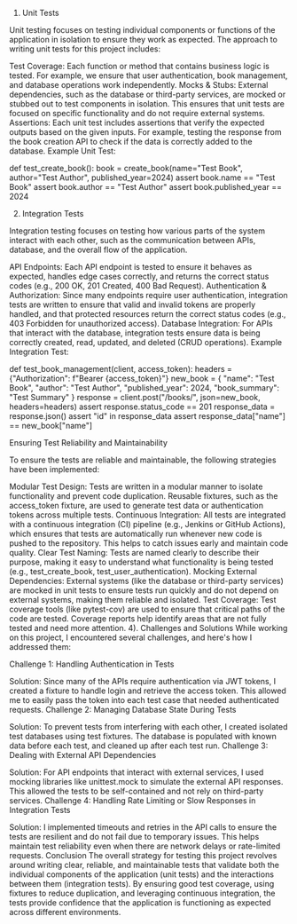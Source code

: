 1) Unit Tests

Unit testing focuses on testing individual components or functions of the application in isolation to ensure they work as expected. The approach to writing unit tests for this project includes:

Test Coverage: Each function or method that contains business logic is tested. For example, we ensure that user authentication, book management, and database operations work independently.
Mocks & Stubs: External dependencies, such as the database or third-party services, are mocked or stubbed out to test components in isolation. This ensures that unit tests are focused on specific functionality and do not require external systems.
Assertions: Each unit test includes assertions that verify the expected outputs based on the given inputs. For example, testing the response from the book creation API to check if the data is correctly added to the database.
Example Unit Test:


def test_create_book():
    book = create_book(name="Test Book", author="Test Author", published_year=2024)
    assert book.name == "Test Book"
    assert book.author == "Test Author"
    assert book.published_year == 2024

2) Integration Tests

Integration testing focuses on testing how various parts of the system interact with each other, such as the communication between APIs, database, and the overall flow of the application.

API Endpoints: Each API endpoint is tested to ensure it behaves as expected, handles edge cases correctly, and returns the correct status codes (e.g., 200 OK, 201 Created, 400 Bad Request).
Authentication & Authorization: Since many endpoints require user authentication, integration tests are written to ensure that valid and invalid tokens are properly handled, and that protected resources return the correct status codes (e.g., 403 Forbidden for unauthorized access).
Database Integration: For APIs that interact with the database, integration tests ensure data is being correctly created, read, updated, and deleted (CRUD operations).
Example Integration Test:


def test_book_management(client, access_token):
    headers = {"Authorization": f"Bearer {access_token}"}
    new_book = {
        "name": "Test Book",
        "author": "Test Author",
        "published_year": 2024,
        "book_summary": "Test Summary"
    }
    response = client.post("/books/", json=new_book, headers=headers)
    assert response.status_code == 201
    response_data = response.json()
    assert "id" in response_data
    assert response_data["name"] == new_book["name"]


Ensuring Test Reliability and Maintainability

To ensure the tests are reliable and maintainable, the following strategies have been implemented:

Modular Test Design: Tests are written in a modular manner to isolate functionality and prevent code duplication. Reusable fixtures, such as the access_token fixture, are used to generate test data or authentication tokens across multiple tests.
Continuous Integration: All tests are integrated with a continuous integration (CI) pipeline (e.g., Jenkins or GitHub Actions), which ensures that tests are automatically run whenever new code is pushed to the repository. This helps to catch issues early and maintain code quality.
Clear Test Naming: Tests are named clearly to describe their purpose, making it easy to understand what functionality is being tested (e.g., test_create_book, test_user_authentication).
Mocking External Dependencies: External systems (like the database or third-party services) are mocked in unit tests to ensure tests run quickly and do not depend on external systems, making them reliable and isolated.
Test Coverage: Test coverage tools (like pytest-cov) are used to ensure that critical paths of the code are tested. Coverage reports help identify areas that are not fully tested and need more attention.
4). Challenges and Solutions
While working on this project, I encountered several challenges, and here's how I addressed them:

Challenge 1: Handling Authentication in Tests

Solution: Since many of the APIs require authentication via JWT tokens, I created a fixture to handle login and retrieve the access token. This allowed me to easily pass the token into each test case that needed authenticated requests.
Challenge 2: Managing Database State During Tests

Solution: To prevent tests from interfering with each other, I created isolated test databases using test fixtures. The database is populated with known data before each test, and cleaned up after each test run.
Challenge 3: Dealing with External API Dependencies

Solution: For API endpoints that interact with external services, I used mocking libraries like unittest.mock to simulate the external API responses. This allowed the tests to be self-contained and not rely on third-party services.
Challenge 4: Handling Rate Limiting or Slow Responses in Integration Tests

Solution: I implemented timeouts and retries in the API calls to ensure the tests are resilient and do not fail due to temporary issues. This helps maintain test reliability even when there are network delays or rate-limited requests.
Conclusion
The overall strategy for testing this project revolves around writing clear, reliable, and maintainable tests that validate both the individual components of the application (unit tests) and the interactions between them (integration tests). By ensuring good test coverage, using fixtures to reduce duplication, and leveraging continuous integration, the tests provide confidence that the application is functioning as expected across different environments.

